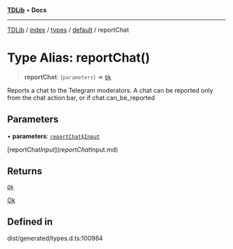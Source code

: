 [**TDLib**](../../../../../../README.md) • **Docs**

***

[TDLib](../../../../../../modules.md) / [index](../../../../../README.md) / [types](../../../README.md) / [default](../README.md) / reportChat

# Type Alias: reportChat()

> **reportChat**: (`parameters`) => [`Ok`](Ok-1.md)

Reports a chat to the Telegram moderators. A chat can be reported only from the chat action bar, or if chat.can_be_reported

## Parameters

• **parameters**: [`reportChat$Input`](reportChat$Input.md)

[reportChat$Input](reportChat$Input.md)

## Returns

[`Ok`](Ok-1.md)

[Ok](Ok-1.md)

## Defined in

dist/generated/types.d.ts:100984
